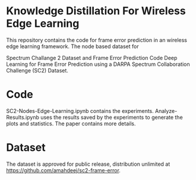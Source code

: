 # Knowledge Distillation For Wireless Edge Learning
This repository contains the code for frame error prediction in an wireless edge learning framework. The node based dataset for 

Spectrum Challange 2 Dataset and Frame Error Prediction Code
Deep Learning for Frame Error Prediction using a DARPA Spectrum Collaboration Challenge (SC2) Dataset.

# Code
SC2-Nodes-Edge-Learning.ipynb contains the experiments. Analyze-Results.ipynb uses the results saved by the experiments to generate the plots and statistics. The paper contains more details.

# Dataset

The dataset is approved for public release, distribution unlimited at https://github.com/amahdeej/sc2-frame-error.


